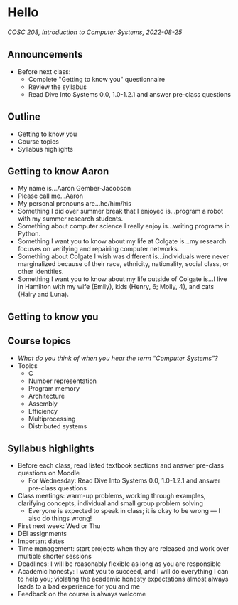# Hello
_COSC 208, Introduction to Computer Systems, 2022-08-25_

## Announcements
* Before next class:
    * Complete "Getting to know you" questionnaire
    * Review the syllabus
    * Read Dive Into Systems 0.0, 1.0-1.2.1 and answer pre-class questions

## Outline
* Getting to know you
* Course topics
* Syllabus highlights

## Getting to know Aaron
* My name is...Aaron Gember-Jacobson
* Please call me...Aaron
* My personal pronouns are...he/him/his
* Something I did over summer break that I enjoyed is...program a robot with my summer research students.
* Something about computer science I really enjoy is...writing programs in Python.
* Something I want you to know about my life at Colgate is...my research focuses on verifying and repairing computer networks.
* Something about Colgate I wish was different is...individuals were never marginalized because of their race, ethnicity, nationality, social class, or other identities.
* Something I want you to know about my life outside of Colgate is...I live in Hamilton with my wife (Emily), kids (Henry, 6; Molly, 4), and cats (Hairy and Luna).

## Getting to know you

## Course topics
* _What do you think of when you hear the term “Computer Systems”?_
* Topics
    * C
    * Number representation
    * Program memory
    * Architecture
    * Assembly
    * Efficiency
    * Multiprocessing
    * Distributed systems

## Syllabus highlights
* Before each class, read listed textbook sections and answer pre-class questions on Moodle
    * For Wednesday: Read Dive Into Systems 0.0, 1.0-1.2.1 and answer pre-class questions
* Class meetings: warm-up problems, working through examples, clarifying concepts, individual and small group problem solving  
    * Everyone is expected to speak in class; it is okay to be wrong — I also do things wrong!
* First next week: Wed or Thu
* DEI assignments
* Important dates
* Time management: start projects when they are released and work over multiple shorter sessions
* Deadlines: I will be reasonably flexible as long as you are responsible
* Academic honesty: I want you to succeed, and I will do everything I can to help you; violating the academic honesty expectations almost always leads to a bad experience for you and me
* Feedback on the course is always welcome